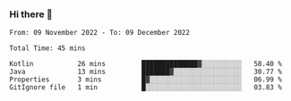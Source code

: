 ### Hi there 👋

<!--START_SECTION:waka-->

```text
From: 09 November 2022 - To: 09 December 2022

Total Time: 45 mins

Kotlin           26 mins         ██████████████▓░░░░░░░░░░   58.40 %
Java             13 mins         ███████▓░░░░░░░░░░░░░░░░░   30.77 %
Properties       3 mins          █▓░░░░░░░░░░░░░░░░░░░░░░░   06.99 %
GitIgnore file   1 min           █░░░░░░░░░░░░░░░░░░░░░░░░   03.83 %
```

<!--END_SECTION:waka-->

<!--
**jaimesalcedo1/jaimesalcedo1** is a ✨ _special_ ✨ repository because its `README.md` (this file) appears on your GitHub profile.

Here are some ideas to get you started:

- 🔭 I’m currently working on ...
- 🌱 I’m currently learning ...
- 👯 I’m looking to collaborate on ...
- 🤔 I’m looking for help with ...
- 💬 Ask me about ...
- 📫 How to reach me: ...
- 😄 Pronouns: ...
- ⚡ Fun fact: ...
-->
